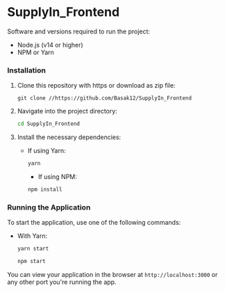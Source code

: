 # SupplyIn_Frontend 

Software and versions required to run the project:

- Node.js (v14 or higher)
- NPM or Yarn

### Installation

1. Clone this repository with https or download as zip file:
   ```
   git clone //https://github.com/Basak12/SupplyIn_Frontend

   ```

2. Navigate into the project directory:
   ```bash
   cd SupplyIn_Frontend
   ```

3. Install the necessary dependencies:
    - If using Yarn:
      ```bash
      yarn
      ```
      - If using NPM:
      ```bash
      npm install
      ```

### Running the Application

To start the application, use one of the following commands:

- With Yarn:
  ```bash
  yarn start
  ``` 
  ```bash
  npm start
  ```

You can view your application in the browser at `http://localhost:3000` or any other port you're running the app.

